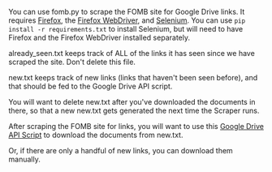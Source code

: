 You can use fomb.py to scrape the FOMB site for Google Drive links.
It requires [Firefox](https://www.mozilla.org/en-US/firefox/new/), the [Firefox WebDriver](https://github.com/mozilla/geckodriver/releases), and [Selenium](https://selenium-python.readthedocs.io/installation.html). You can use ```pip install -r requirements.txt``` to install Selenium, but will need to have Firefox and the Firefox WebDriver installed separately. 
 
already_seen.txt keeps track of ALL of the links it has seen since we have scraped the site. Don't delete this file. 

new.txt keeps track of new links (links that haven't been seen before), and that should be fed to the Google Drive API script. 
 
You will want to delete new.txt after you've downloaded the documents in there, so that a new new.txt gets generated the next time the Scraper runs. 

After scraping the FOMB site for links, you will want to use this [Google Drive API Script](https://github.com/duckduckgrayduck/google-drive-api-script) to download the documents from new.txt.

Or, if there are only a handful of new links, you can download them manually. 
